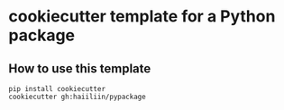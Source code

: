# cookiecutter template for a Python package

## How to use this template

```shell
pip install cookiecutter
cookiecutter gh:haiiliin/pypackage
```
